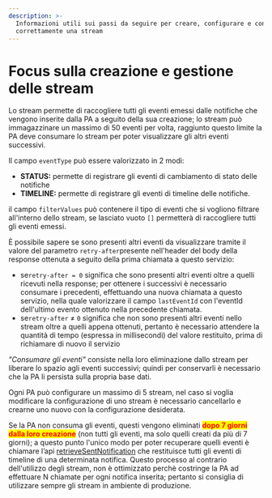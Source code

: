 ```yaml
---
description: >-
  Informazioni utili sui passi da seguire per creare, configurare e consumare
  correttamente una stream
---
```


# Focus sulla creazione e gestione delle stream

Lo stream permette di raccogliere tutti gli eventi emessi dalle notifiche che vengono inserite dalla PA a seguito della sua creazione; lo stream può immagazzinare un massimo di 50 eventi per volta, raggiunto questo limite la PA deve consumare lo stream per poter visualizzare gli altri eventi successivi.

Il campo `eventType` può essere valorizzato in 2 modi:

* **STATUS:** permette di registrare gli eventi di cambiamento di stato delle notifiche
* **TIMELINE:** permette di registrare gli eventi di timeline delle notifiche.

il campo `filterValues` può contenere il tipo di eventi che si vogliono filtrare all'interno dello stream, se lasciato vuoto `[]` permetterà di raccogliere tutti gli eventi emessi.

È possibile sapere se sono presenti altri eventi da visualizzare tramite il valore del parametro `retry-after`presente nell'header del body della response ottenuta a seguito della prima chiamata a questo servizio:&#x20;

* se`retry-after = 0` significa che sono presenti altri eventi oltre a quelli ricevuti nella response; per ottenere i successivi è necessario consumare i precedenti, effettuando una nuova chiamata a questo servizio, nella quale valorizzare il campo `lastEventId` con l'eventId dell'ultimo evento ottenuto nella precedente chiamata.
* se`retry-after` ≠ `0` significa che non sono presenti altri eventi nello stream oltre a quelli appena ottenuti, pertanto è necessario attendere la quantità di tempo (espressa in millisecondi) del valore restituito, prima di richiamare di nuovo il servizio

_"Consumare gli eventi"_ consiste nella loro eliminazione dallo stream per liberare lo spazio agli eventi successivi; quindi per conservarli è necessario che la PA li persista sulla propria base dati.

Ogni PA può configurare un massimo di 5 stream, nel caso si voglia modificare la configurazione di uno stream è necessario cancellarlo e crearne uno nuovo con la configurazione desiderata.

Se la PA non consuma gli eventi, questi vengono eliminati <mark style="color:red;">**dopo 7 giorni dalla loro creazione**</mark> (non tutti gli eventi, ma solo quelli creati da più di 7 giorni); a questo punto l'unico modo per poter recuperare quelli eventi è chiamare l’api [retrieveSentNotification](https://petstore.swagger.io/?url=https%3A%2F%2Fraw.githubusercontent.com%2Fpagopa%2Fpn-delivery%2Fdevelop%2Fdocs%2Fopenapi%2Fapi-external-b2b-pa.yaml#/SenderReadB2B/retrieveSentNotification) che restituisce tutti gli eventi di timeline di una determinata notifica. Questo processo al contrario dell'utilizzo degli stream, non è ottimizzato perchè costringe la PA ad effettuare N chiamate per ogni notifica inserita; pertanto si consiglia di utilizzare sempre gli stream in ambiente di produzione.
